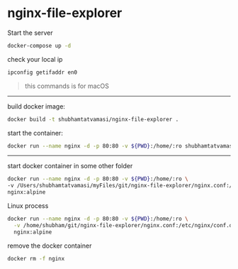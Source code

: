 # nginx-file-explorer

Start the server
```bash
docker-compose up -d
```

check your local ip
```bash
ipconfig getifaddr en0
```
> this commands is for macOS
---

build docker image:
```bash
docker build -t shubhamtatvamasi/nginx-file-explorer .
```

start the container:
```bash
docker run --name nginx -d -p 80:80 -v ${PWD}:/home/:ro shubhamtatvamasi/nginx-file-explorer
```

---

start docker container in some other folder
```bash
docker run --name nginx -d -p 80:80 -v ${PWD}:/home/:ro \
-v /Users/shubhamtatvamasi/myFiles/git/nginx-file-explorer/nginx.conf:/etc/nginx/conf.d/default.conf:ro \
nginx:alpine
```

Linux process
```bash
docker run --name nginx -d -p 80:80 -v ${PWD}:/home/:ro \
  -v /home/shubham/git/nginx-file-explorer/nginx.conf:/etc/nginx/conf.d/default.conf:ro \
  nginx:alpine
```

remove the docker container
```bash
docker rm -f nginx
```
